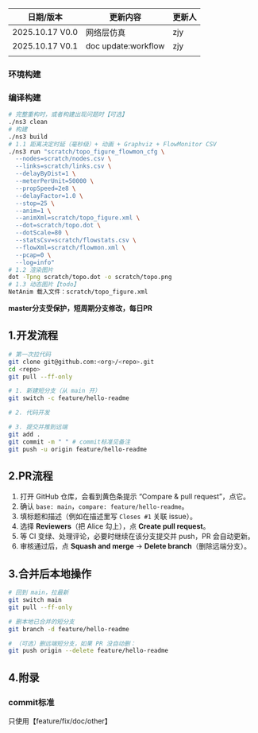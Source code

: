 | 日期/版本        | 更新内容   | 更新人 |
| ---------------- | ---------- | ------ |
| 2025.10.17  V0.0 | 网络层仿真 | zjy    |
| 2025.10.17  V0.1 |  doc update:workflow  |   zjy  |
|                  |            |        |

### 环境构建

### 编译构建

```bash
# 完整重构时，或者构建出现问题时【可选】
./ns3 clean
# 构建
./ns3 build
# 1.1 距离决定时延（毫秒级）+ 动画 + Graphviz + FlowMonitor CSV
./ns3 run "scratch/topo_figure_flowmon_cfg \
  --nodes=scratch/nodes.csv \
  --links=scratch/links.csv \
  --delayByDist=1 \
  --meterPerUnit=50000 \
  --propSpeed=2e8 \
  --delayFactor=1.0 \
  --stop=25 \
  --anim=1 \
  --animXml=scratch/topo_figure.xml \
  --dot=scratch/topo.dot \
  --dotScale=80 \
  --statsCsv=scratch/flowstats.csv \
  --flowXml=scratch/flowmon.xml \
  --pcap=0 \
  --log=info"
# 1.2 渲染图片
dot -Tpng scratch/topo.dot -o scratch/topo.png
# 1.3 动态图片【todo】
NetAnim 载入文件：scratch/topo_figure.xml

```

**master分支受保护，短周期分支修改，每日PR**

## 1.开发流程

```bash
# 第一次拉代码
git clone git@github.com:<org>/<repo>.git
cd <repo>
git pull --ff-only

# 1. 新建短分支（从 main 开）
git switch -c feature/hello-readme

# 2. 代码开发

# 3. 提交并推到远端
git add .
git commit -m " " # commit标准见备注
git push -u origin feature/hello-readme

```

## 2.PR流程

1. 打开 GitHub 仓库，会看到黄色条提示 “Compare & pull request”，点它。
2. 确认 `base: main`，`compare: feature/hello-readme`。
3. 填标题和描述（例如在描述里写 `Closes #1` 关联 issue）。
4. 选择 **Reviewers**（把 Alice 勾上），点 **Create pull request**。
5. 等 CI 变绿、处理评论，必要时继续在该分支提交并 push，PR 会自动更新。
6. 审核通过后，点 **Squash and merge** → **Delete branch**（删除远端分支）。

## 3.合并后本地操作

```bash
# 回到 main，拉最新
git switch main
git pull --ff-only

# 删本地已合并的短分支
git branch -d feature/hello-readme

# （可选）删远端短分支，如果 PR 没自动删：
git push origin --delete feature/hello-readme

```

## 4.附录

### commit标准

只使用【feature/fix/doc/other】